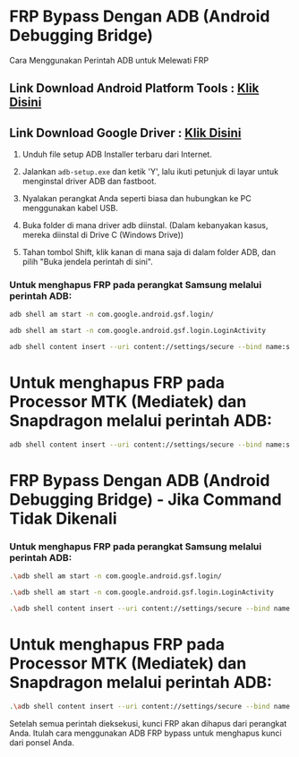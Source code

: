 # FRP Bypass Dengan ADB (Android Debugging Bridge)

Cara Menggunakan Perintah ADB untuk Melewati FRP
## Link Download Android Platform Tools : [Klik Disini](https://developer.android.com/tools/releases/platform-tools?hl=id)
## Link Download Google Driver : [Klik Disini](https://developer.android.com/studio/run/win-usb?hl=id)
1. Unduh file setup ADB Installer terbaru dari Internet.

2. Jalankan `adb-setup.exe` dan ketik 'Y', lalu ikuti petunjuk di layar untuk menginstal driver ADB dan fastboot.

3. Nyalakan perangkat Anda seperti biasa dan hubungkan ke PC menggunakan kabel USB.

4. Buka folder di mana driver adb diinstal. (Dalam kebanyakan kasus, mereka diinstal di Drive C (Windows Drive))

5. Tahan tombol Shift, klik kanan di mana saja di dalam folder ADB, dan pilih "Buka jendela perintah di sini".

### Untuk menghapus FRP pada perangkat Samsung melalui perintah ADB:

```bash
adb shell am start -n com.google.android.gsf.login/
```
```bash
adb shell am start -n com.google.android.gsf.login.LoginActivity
```
```bash
adb shell content insert --uri content://settings/secure --bind name:s:user_setup_complete --bind value:s:1
```
# Untuk menghapus FRP pada Processor MTK (Mediatek) dan Snapdragon melalui perintah ADB:
```bash
adb shell content insert --uri content://settings/secure --bind name:s:user_setup_complete --bind value:s:1
```

# FRP Bypass Dengan ADB (Android Debugging Bridge) - Jika Command Tidak Dikenali

### Untuk menghapus FRP pada perangkat Samsung melalui perintah ADB:

```bash
.\adb shell am start -n com.google.android.gsf.login/
```
```bash
.\adb shell am start -n com.google.android.gsf.login.LoginActivity
```
```bash
.\adb shell content insert --uri content://settings/secure --bind name:s:user_setup_complete --bind value:s:1
```
# Untuk menghapus FRP pada Processor MTK (Mediatek) dan Snapdragon melalui perintah ADB:
```bash
.\adb shell content insert --uri content://settings/secure --bind name:s:user_setup_complete --bind value:s:1
```


Setelah semua perintah dieksekusi, kunci FRP akan dihapus dari perangkat Anda. Itulah cara menggunakan ADB FRP bypass untuk menghapus kunci dari ponsel Anda.
